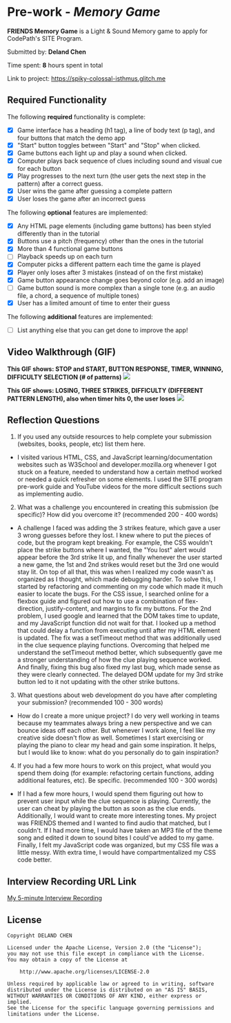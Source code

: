 # Pre-work - *Memory Game*

**FRIENDS Memory Game** is a Light & Sound Memory game to apply for CodePath's SITE Program. 

Submitted by: **Deland Chen**

Time spent: **8** hours spent in total

Link to project: https://spiky-colossal-isthmus.glitch.me

## Required Functionality

The following **required** functionality is complete:

* [x] Game interface has a heading (h1 tag), a line of body text (p tag), and four buttons that match the demo app
* [x] "Start" button toggles between "Start" and "Stop" when clicked. 
* [x] Game buttons each light up and play a sound when clicked. 
* [x] Computer plays back sequence of clues including sound and visual cue for each button
* [x] Play progresses to the next turn (the user gets the next step in the pattern) after a correct guess. 
* [x] User wins the game after guessing a complete pattern
* [x] User loses the game after an incorrect guess

The following **optional** features are implemented:

* [x] Any HTML page elements (including game buttons) has been styled differently than in the tutorial
* [x] Buttons use a pitch (frequency) other than the ones in the tutorial
* [x] More than 4 functional game buttons
* [ ] Playback speeds up on each turn
* [x] Computer picks a different pattern each time the game is played
* [x] Player only loses after 3 mistakes (instead of on the first mistake)
* [x] Game button appearance change goes beyond color (e.g. add an image)
* [ ] Game button sound is more complex than a single tone (e.g. an audio file, a chord, a sequence of multiple tones)
* [x] User has a limited amount of time to enter their guess

The following **additional** features are implemented:

- [ ] List anything else that you can get done to improve the app!

## Video Walkthrough (GIF)
**This GIF shows: STOP and START, BUTTON RESPONSE, TIMER, WINNING, DIFFICULTY SELECTION (# of patterns)**
![](http://g.recordit.co/de7I8GKwGJ.gif)

**This GIF shows: LOSING, THREE STRIKES, DIFFICULTY (DIFFERENT PATTERN LENGTH), also when timer hits 0, the user loses**
![](http://g.recordit.co/6DP82WYlzw.gif)


## Reflection Questions
1. If you used any outside resources to help complete your submission (websites, books, people, etc) list them here. 

- I visited various HTML, CSS, and JavaScript learning/documentation websites such as W3School and developer.mozilla.org whenever I got stuck on a feature, needed to understand how a certain method worked or needed a quick refresher on some elements. I used the SITE program pre-work guide and YouTube videos for the more difficult sections such as implementing audio.


2. What was a challenge you encountered in creating this submission (be specific)? How did you overcome it? (recommended 200 - 400 words) 

- A challenge I faced was adding the 3 strikes feature, which gave a user 3 wrong guesses before they lost. I knew where to put the pieces of code, but the program kept breaking. For example, the CSS wouldn't place the strike buttons where I wanted, the "You lost" alert would appear before the 3rd strike lit up, and finally whenever the user started a new game, the 1st and 2nd strikes would reset but the 3rd one would stay lit. On top of all that, this was when I realized my code wasn't as organized as I thought, which made debugging harder. To solve this, I started by refactoring and commenting on my code which made it much easier to locate the bugs. For the CSS issue, I searched online for a flexbox guide and figured out how to use a combination of flex-direction, justify-content, and margins to fix my buttons. For the 2nd problem, I used google and learned that the DOM takes time to update, and my JavaScript function did not wait for that. I looked up a method that could delay a function from executing until after my HTML element is updated. The fix was a setTimeout method that was additionally used in the clue sequence playing functions. Overcoming that helped me understand the setTimeout method better, which subsequently gave me a stronger understanding of how the clue playing sequence worked. And finally, fixing this bug also fixed my last bug, which made sense as they were clearly connected. The delayed DOM update for my 3rd strike button led to it not updating with the other strike buttons.


3. What questions about web development do you have after completing your submission? (recommended 100 - 300 words) 

- How do I create a more unique project? I do very well working in teams because my teammates always bring a new perspective and we can bounce ideas off each other. But whenever I work alone, I feel like my creative side doesn't flow as well. Sometimes I start exercising or playing the piano to clear my head and gain some inspiration. It helps, but I would like to know: what do you personally do to gain inspiration?

4. If you had a few more hours to work on this project, what would you spend them doing (for example: refactoring certain functions, adding additional features, etc). Be specific. (recommended 100 - 300 words) 

- If I had a few more hours, I would spend them figuring out how to prevent user input while the clue sequence is playing. Currently, the user can cheat by playing the button as soon as the clue ends. Additionally, I would want to create more interesting tones. My project was FRIENDS themed and I wanted to find audio that matched, but I couldn't. If I had more time, I would have taken an MP3 file of the theme song and edited it down to sound bites I could've added to my game. Finally, I felt my JavaScript code was organized, but my CSS file was a little messy. With extra time, I would have compartmentalized my CSS code better.



## Interview Recording URL Link

[My 5-minute Interview Recording](https://www.loom.com/share/b3feef83aa2c49479098cd0164e43ad5)


## License

    Copyright DELAND CHEN

    Licensed under the Apache License, Version 2.0 (the "License");
    you may not use this file except in compliance with the License.
    You may obtain a copy of the License at

        http://www.apache.org/licenses/LICENSE-2.0

    Unless required by applicable law or agreed to in writing, software
    distributed under the License is distributed on an "AS IS" BASIS,
    WITHOUT WARRANTIES OR CONDITIONS OF ANY KIND, either express or implied.
    See the License for the specific language governing permissions and
    limitations under the License.
